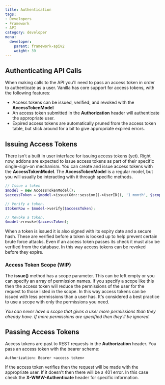 ```yaml
---
title: Authentication
tags:
- Developers
- Framework
- API
category: developer
menu:
  developer:
    parent: framework-apiv2
    weight: 30
---
```

## Authenticating API Calls

When making calls to the API you'll need to pass an access token in order to authenticate as a user. Vanilla has core support for access tokens, with the following features:

- Access tokens can be issued, verified, and revoked with the **AccessTokenModel**
- An access token submitted in the **Authorization** header will authenticate the appropriate user.
- Expired access tokens are automatically pruned from the access token table, but stick around for a bit to give appropriate expired errors.

## Issuing Access Tokens

There isn't a built in user interface for issuing access tokens (yet). Right now, addons are expected to issue access tokens as part of their specific single-sign-on mechanism. You can create and issue access tokens with the **AccessTokenModel**. The **AccessTokenModel** is a regular model, but you will usually be interacting with it through specific methods.

```php
// Issue a token
$model = new AccessTokenModel();
$accessToken = $model->issue(Gdn::session()->UserID(), '1 month', $scope);

// Verify a token.
$tokenRow = $model->verify($accessToken);

// Revoke a token.
$model->revoke($accessToken);
```

When a token is issued it is also signed with its expiry date and a secure hash. These are verified before a token is looked up to help prevent certain brute force attacks. Even if an access token passes its check it must also be verified from the database. In this way access tokens can be revoked before they expire.

### Access Token Scope (WIP)

The **issue()** method has a scope parameter. This can be left empty or you can specify an array of permission names. If you specify a scope like this then the access token will reduce the permissions of the user for the request to those listed in the scope. In this way access tokens can be issued with less permissions than a user has. It's considered a best practice to use a scope with only the permissions you need.

*You can never have a scope that gives a user more permissions than they already have. If more permissions are specified then they'll be ignored.*

## Passing Access Tokens

Access tokens are past to REST requests in the **Authorization** header. You pass an access token with the bearer scheme:

```
Authorization: Bearer <access token>
```

If the access token verifies then the request will be made with the appropriate user. If it doesn't then there will be a 401 error. In this case check the **X-WWW-Authenticate** header for specific information.
